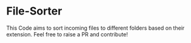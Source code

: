 # File-Sorter  

This Code aims to sort incoming files to different folders based on their extension. Feel free to raise a PR and contribute!
